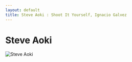 ```yaml
---
layout: default
title: Steve Aoki : Shoot It Yourself, Ignacio Galvez
---
```


# Steve Aoki

![Steve Aoki](http://assets.farmhouse.co/publishing/1-shoot-it-yourself/images/steve-aoki-1.jpg)
